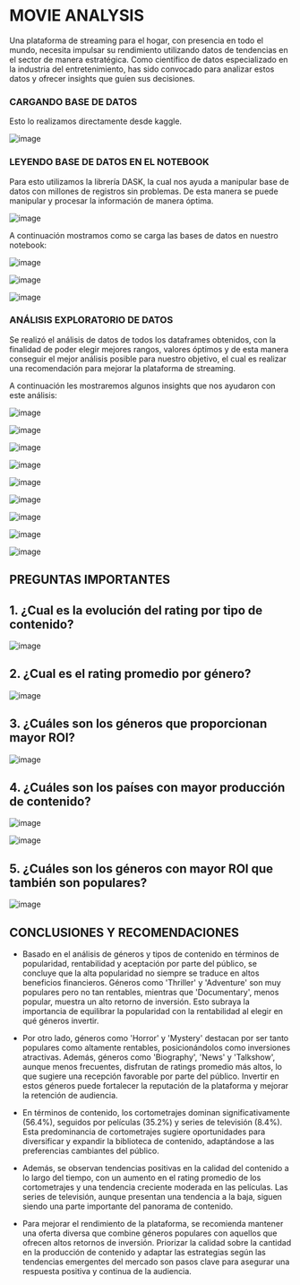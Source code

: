 # MOVIE ANALYSIS
Una plataforma de streaming para el hogar, con presencia en todo el mundo, necesita impulsar su rendimiento utilizando datos de tendencias en el sector de manera estratégica. Como científico de datos especializado en la industria del entretenimiento, has sido convocado para analizar estos datos y ofrecer insights que guíen sus decisiones.

### CARGANDO BASE DE DATOS

Esto lo realizamos directamente desde kaggle.

![image](https://github.com/davidcarrillo10288/Movie_analysis/assets/104275645/2b277b84-1ccb-4013-802f-2c1d2e1b3d31)

### LEYENDO BASE DE DATOS EN EL NOTEBOOK

Para esto utilizamos la librería DASK, la cual nos ayuda a manipular base de datos con millones de registros sin problemas. De esta manera se puede manipular y procesar la información de manera óptima.

![image](https://github.com/davidcarrillo10288/Movie_analysis/assets/104275645/f0b36731-d752-4d45-9d5d-bfc2b6e8eec6)

A continuación mostramos como se carga las bases de datos en nuestro notebook:

![image](https://github.com/davidcarrillo10288/Movie_analysis/assets/104275645/a487d6ff-d603-4400-b18d-7b21dc988cfb)

![image](https://github.com/davidcarrillo10288/Movie_analysis/assets/104275645/4e478f1b-01ac-41aa-9927-e983a0b4e027)

![image](https://github.com/davidcarrillo10288/Movie_analysis/assets/104275645/b5b7c665-deff-4ffd-a524-2aef79470b42)

### ANÁLISIS EXPLORATORIO DE DATOS

Se realizó el análisis de datos de todos los dataframes obtenidos, con la finalidad de poder elegir mejores rangos, valores óptimos y de esta manera conseguir el mejor análisis posible para nuestro objetivo, el cual es realizar una recomendación para mejorar la plataforma de streaming.

A continuación les mostraremos algunos insights que nos ayudaron con este análisis:

![image](https://github.com/davidcarrillo10288/Movie_analysis/assets/104275645/dc5244ee-ac13-4538-9728-f517bc78402e)

![image](https://github.com/davidcarrillo10288/Movie_analysis/assets/104275645/fc11cd20-aeb3-41c1-91fe-059b8027900d)

![image](https://github.com/davidcarrillo10288/Movie_analysis/assets/104275645/c99cf7eb-6225-4226-90f6-53a115ced232)

![image](https://github.com/davidcarrillo10288/Movie_analysis/assets/104275645/c8133093-7205-4c8e-8c7f-382e8073d305)

![image](https://github.com/davidcarrillo10288/Movie_analysis/assets/104275645/b94b8c40-f9f4-4083-908b-96de1b865fc4)

![image](https://github.com/davidcarrillo10288/Movie_analysis/assets/104275645/6e78a37a-6b66-4bed-a04b-a7a0bc61f976)

![image](https://github.com/davidcarrillo10288/Movie_analysis/assets/104275645/8b4c51cd-f871-494d-bade-880c230c1444)

![image](https://github.com/davidcarrillo10288/Movie_analysis/assets/104275645/3e7cbad3-c0f6-4d80-b46a-d3d18efba87b)

![image](https://github.com/davidcarrillo10288/Movie_analysis/assets/104275645/2c53aab2-03ff-43c2-9f84-1a0902b87682)


## **PREGUNTAS IMPORTANTES**

## 1. ¿Cual es la evolución del rating por tipo de contenido?

![image](https://github.com/davidcarrillo10288/Movie_analysis/assets/104275645/3fa02842-1c09-486e-8ce7-28dedd8ace73)


## 2. ¿Cual es el rating promedio por género?

![image](https://github.com/davidcarrillo10288/Movie_analysis/assets/104275645/a53b1fd2-5d4a-4ed3-aeb3-c61b0dee214b)


## 3. ¿Cuáles son los géneros que proporcionan mayor ROI?

![image](https://github.com/davidcarrillo10288/Movie_analysis/assets/104275645/97dd685a-bd5a-4c0c-9e47-5997535efbdf)


## 4. ¿Cuáles son los países con mayor producción de contenido?

![image](https://github.com/davidcarrillo10288/Movie_analysis/assets/104275645/92ee3b2a-fd9b-4842-b5e6-499016787f50)


![image](https://github.com/davidcarrillo10288/Movie_analysis/assets/104275645/0cda62e2-21c1-4ca3-9d6d-55ffb0e9da98)


## 5. ¿Cuáles son los géneros con mayor ROI que también son populares?

![image](https://github.com/davidcarrillo10288/Movie_analysis/assets/104275645/b05098f9-32d1-449f-a18d-1a9bfa25a7d1)


## **CONCLUSIONES Y RECOMENDACIONES**

* Basado en el análisis de géneros y tipos de contenido en términos de popularidad, rentabilidad y aceptación por parte del público, se concluye que la alta popularidad no siempre se traduce en altos beneficios financieros. Géneros como 'Thriller' y 'Adventure' son muy populares pero no tan rentables, mientras que 'Documentary', menos popular, muestra un alto retorno de inversión. Esto subraya la importancia de equilibrar la popularidad con la rentabilidad al elegir en qué géneros invertir.

* Por otro lado, géneros como 'Horror' y 'Mystery' destacan por ser tanto populares como altamente rentables, posicionándolos como inversiones atractivas. Además, géneros como 'Biography', 'News' y 'Talkshow', aunque menos frecuentes, disfrutan de ratings promedio más altos, lo que sugiere una recepción favorable por parte del público. Invertir en estos géneros puede fortalecer la reputación de la plataforma y mejorar la retención de audiencia.

* En términos de contenido, los cortometrajes dominan significativamente (56.4%), seguidos por películas (35.2%) y series de televisión (8.4%). Esta predominancia de cortometrajes sugiere oportunidades para diversificar y expandir la biblioteca de contenido, adaptándose a las preferencias cambiantes del público.

* Además, se observan tendencias positivas en la calidad del contenido a lo largo del tiempo, con un aumento en el rating promedio de los cortometrajes y una tendencia creciente moderada en las películas. Las series de televisión, aunque presentan una tendencia a la baja, siguen siendo una parte importante del panorama de contenido.

* Para mejorar el rendimiento de la plataforma, se recomienda mantener una oferta diversa que combine géneros populares con aquellos que ofrecen altos retornos de inversión. Priorizar la calidad sobre la cantidad en la producción de contenido y adaptar las estrategias según las tendencias emergentes del mercado son pasos clave para asegurar una respuesta positiva y continua de la audiencia.
